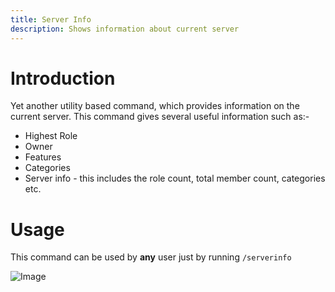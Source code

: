 ```yaml
---
title: Server Info
description: Shows information about current server
---
```


# Introduction

Yet another utility based command, which provides information on the current server. This command gives several useful information such as:-

- Highest Role
- Owner
- Features
- Categories
- Server info - this includes the role count, total member count, categories etc.

# Usage

This command can be used by **any** user just by running `/serverinfo`

![Image](/serverinfo.png)
